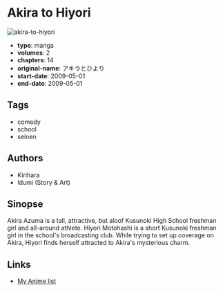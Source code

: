 # Akira to Hiyori

![akira-to-hiyori](https://cdn.myanimelist.net/images/manga/1/166341.jpg)

-   **type**: manga
-   **volumes**: 2
-   **chapters**: 14
-   **original-name**: アキラとひより
-   **start-date**: 2009-05-01
-   **end-date**: 2009-05-01

## Tags

-   comedy
-   school
-   seinen

## Authors

-   Kirihara
-   Idumi (Story & Art)

## Sinopse

Akira Azuma is a tall, attractive, but aloof Kusunoki High School freshman girl and all-around athlete. Hiyori Motohashi is a short Kusunoki freshman girl in the school's broadcasting club. While trying to set up coverage on Akira, Hiyori finds herself attracted to Akira's mysterious charm.

## Links

-   [My Anime list](https://myanimelist.net/manga/14028/Akira_to_Hiyori)
